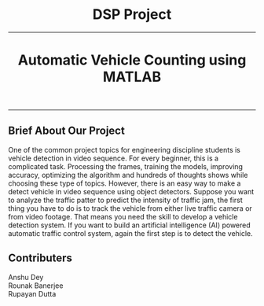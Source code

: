 <h1 align ='center'>DSP Project</h1>

---

<h1 align ='center'>Automatic Vehicle Counting using MATLAB</h1>

<br>

---
## Brief About Our Project
One of the common project topics for engineering discipline students is vehicle detection in video sequence. For every beginner, this is a complicated task. Processing the frames, training the models, improving accuracy, optimizing the algorithm and hundreds of thoughts shows while choosing these type of topics. However, there is an easy way to make a detect vehicle in video sequence using object detectors.  Suppose you want to analyze the traffic patter to predict the intensity of traffic jam, the first thing you have to do is to track the vehicle from either live traffic camera or from video footage. That means you need the skill to develop a vehicle detection system. If you want to build an artificial intelligence (AI) powered automatic traffic control system, again the first step is to detect the vehicle.


## Contributers
Anshu Dey
<br>
Rounak Banerjee
<br>
Rupayan Dutta
